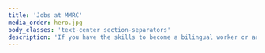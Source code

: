 ```yaml
---
title: 'Jobs at MMRC'
media_order: hero.jpg
body_classes: 'text-center section-separators'
description: 'If you have the skills to become a bilingual worker or are interested in casual employment please fill in the following form and email it to admin@mmrcwa.org.au'
---
```


